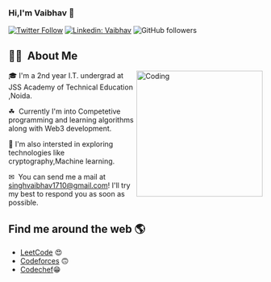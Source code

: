 ### Hi,I'm Vaibhav 👋 

[![Twitter Follow](https://img.shields.io/twitter/follow/SinghV1710?label=Follow)](https://twitter.com/intent/follow?screen_name=SinghV1710)
[![Linkedin: Vaibhav](https://img.shields.io/badge/-Vaibhav-blue?style=flat-square&logo=Linkedin&logoColor=white&link=https://www.linkedin.com/in/vaibhav-singh-577437212/)](https://www.linkedin.com/in/vaibhav-singh-577437212/)
![GitHub followers](https://img.shields.io/github/followers/vaibhav1710?label=Follow&style=social)
  
## 👨‍💻 &nbsp;About Me

<img alt="Coding" src="https://i.pinimg.com/originals/2b/b4/47/2bb447c6f6b5a3f133aeee9d4d1c2b3f.gif" align="right" width="250"/>

🎓&nbsp;I'm a 2nd year I.T. undergrad at JSS Academy of Technical Education ,Noida.

☘ &nbsp;Currently I'm into Competetive programming and learning algorithms along with Web3 development.

🎇&nbsp;I'm also intersted in exploring technologies like cryptography,Machine learning.

✉ &nbsp;You can send me a mail at singhvaibhav1710@gmail.com! I'll try my best to respond you as soon as possible.



## Find me around the web 🌎
- <a href="https://leetcode.com/vaibhav_1710/">LeetCode</a> 😍
- <a href="https://www.codeforces.com/profile/vaibhav_1710/">Codeforces</a> 🙃
- <a href="https://www.codechef.com/users/v17s">Codechef</a>😁
